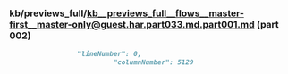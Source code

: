 ### kb/previews_full/kb__previews_full__flows__master-first__master-only@guest.har.part033.md.part001.md (part 002)

```md
                 "lineNumber": 0,
                          "columnNumber": 5129
            
```

```
